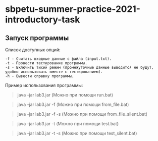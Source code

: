 # sbpetu-summer-practice-2021-introductory-task

## Запуск программы

Список доступных опций:

	-f - Считать входные данные с файла (input.txt).
	-t - Провести тестирование программы.
	-s - Включить тихий режим (промежуточные данные выводится не будут, удобно использовать вместе с тестированием).
	-h - Вывести справку программы.
	
Пример использования программы:

> java -jar lab3.jar (Можно при помощи run.bat)

> java -jar lab3.jar -f (Можно при помощи from_file.bat)

> java -jar lab3.jar -f -s (Можно при помощи from_file_silent.bat)

> java -jar lab3.jar -t (Можно при помощи test.bat)

> java -jar lab3.jar -t -s (Можно при помощи test_silent.bat)
